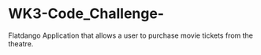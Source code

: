 # WK3-Code_Challenge-
Flatdango Application that allows a user to purchase movie tickets from the theatre. 
